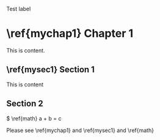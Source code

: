 Test label

# \ref{mychap1} Chapter 1 

This is content.

## \ref{mysec1} Section 1 

This is content

## Section 2

$ \ref{math} a + b = c

Please see \ref{mychap1} and \ref{mysec1} and \ref{math}
